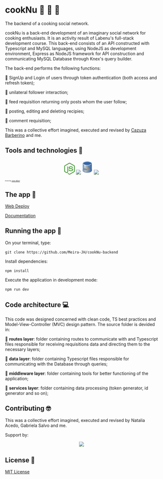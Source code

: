 # cookNu :ledger: :curry: :fork_and_knife:
The backend of a cooking social network.

cookNu is a back-end development of an imaginary social network for cooking enthusiasts. It is an activity result of Labenu's full-stack development course. 
This back-end consists of an API constructed with Typescript and MySQL languages, using NodeJS as development environment, Express as NodeJS framework for API construction and communicating MySQL Database through Knex's query builder.

The back-end performs the following functions:

:small_orange_diamond: SignUp and Login of users through token authentication (both access and refresh token);

:small_orange_diamond: unilateral follower interaction;

:small_orange_diamond: feed requisition returning only posts whom the user follow;

:small_orange_diamond: posting, editing and deleting recipies;

:small_orange_diamond: comment requisition;

This was a collective effort imagined, executed and revised by [Cazuza Barberino](https://github.com/cazuzabarberino) and me.

## Tools and technologies :wrench:

<p align="center">
<img width="35px" src="https://github.com/Meira-JH/portfolio/blob/master/portfolio-web/src/img/nodejsicon.png"/>
<img width="35px" src="https://raw.githubusercontent.com/remojansen/logo.ts/master/ts.jpg"/>
<img width="35px" src="https://github.com/Meira-JH/portfolio/blob/master/portfolio-web/src/img/mysqlicon.png"/>
<img height="35px" src="https://github.com/MarioTerron/logo-images/blob/master/logos/expressjs.png"/>
</p>

<p  style="font-size:5px; text-align:left">
<i>Icons by <a href="https://github.com/jalbertsr/logo-badge-images">Joan Albert</a></i>
</p>

## The app  :iphone:

[Web Deploy]()

[Documentation]()


## Running the app :running:

On your terminal, type:

```
git clone https://github.com/Meira-JH/cookNu-backend
```

Install dependencies:
```
npm install
```

Execute the application in development mode:
```
npm run dev 
```

## Code architecture :computer:

This code was designed concerned with clean code, TS best practices and Model-View-Controller (MVC) design pattern. The source folder is devided in:

:small_blue_diamond: **routes layer**: folder containing routes to communicate with and Typescript files responsible for receiving requisitions data and directing them to the necessary layers;

:small_blue_diamond: **data layer**: folder containing Typescript files responsible for communicating with the Database through queries;

:small_blue_diamond: **middleware layer**: folder containing tools for better functioning of the application;

:small_blue_diamond: **services layer**: folder containing data processing (token generator, id generator and so on);


## Contributing :nerd_face:

This was a collective effort imagined, executed and revised by Natalia Acedo, Gabriela Salvo and me.

Support by:
<p align="center">
<img src="https://uploads-ssl.webflow.com/5e790d30d198385b09366d8f/5eb17dfd4a07be86d2b8951e_Labenu_principal_slogan.png"/>
</p>

## License :page_facing_up:
[MIT License](https://choosealicense.com/licenses/mit/)

